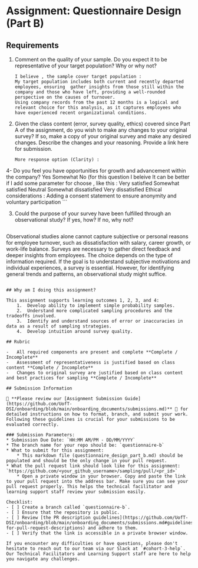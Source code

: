 # Assignment: Questionnaire Design (Part B)

## Requirements
1. Comment on the quality of your sample. Do you expect it to be representative of your target population? Why or why not?

    ```
    I believe , the sample cover target population :
    My target population includes both current and recently departed employees, ensuring  gather insights from those still within the company and those who have left, providing a well-rounded perspective on the causes of turnover.
    Using company records from the past 12 months is a logical and relevant choice for this analysis, as it captures employees who have experienced recent organizational conditions.
    ```

2. Given the class content (error, survey quality, ethics) covered since Part A of the assignment, do you wish to make any changes to your original survey? If so, make a copy of your original survey and make any desired changes. Describe the changes and your reasoning. Provide a link here for submission.

    ```
    More response option (Clarity) :
4- Do you feel you have opportunities for growth and advancement within the company? Yes Somewhat No
(for this question I beleive It can be better if I add some parameter for choose , like this : Very satisfied Somewhat satisfied Neutral Somewhat dissatisfied Very dissatisfied
    Ethical considerations : Adding a consent statement to ensure anonymity and voluntary participation
    ```

3. Could the purpose of your survey have been fulfilled through an observational study? If yes, how? If no, why not?

    ```
Observational studies alone cannot capture subjective or personal reasons for employee turnover, such as dissatisfaction with salary, career growth, or work-life balance. Surveys are necessary to gather direct feedback and deeper insights from employees.
The choice depends on the type of information required. If the goal is to understand subjective motivations and individual experiences, a survey is essential. However, for identifying general trends and patterns, an observational study might suffice.
```

## Why am I doing this assignment?

This assignment supports learning outcomes 1, 2, 3, and 4:
	1.	Develop ability to implement simple probability samples.
	2.	Understand more complicated sampling procedures and the tradeoffs involved.
	3.	Identify and understand sources of error or inaccuracies in data as a result of sampling strategies.
	4.	Develop intuition around survey quality.

## Rubric

-	All required components are present and complete **Complete / Incomplete**
-	Assessment of representativeness is justified based on class content **Complete / Incomplete**
-	Changes to original survey are justified based on class content and best practices for sampling **Complete / Incomplete**

## Submission Information

🚨 **Please review our [Assignment Submission Guide](https://github.com/UofT-DSI/onboarding/blob/main/onboarding_documents/submissions.md)** 🚨 for detailed instructions on how to format, branch, and submit your work. Following these guidelines is crucial for your submissions to be evaluated correctly.

### Submission Parameters:
* Submission Due Date: `HH:MM AM/PM - DD/MM/YYYY`
* The branch name for your repo should be: `questionnaire-b`
* What to submit for this assignment:
    * This markdown file (questionnaire_design_part_b.md) should be populated and should be the only change in your pull request.
* What the pull request link should look like for this assignment: `https://github.com/<your_github_username>/sampling/pull/<pr_id>`
    * Open a private window in your browser. Copy and paste the link to your pull request into the address bar. Make sure you can see your pull request properly. This helps the technical facilitator and learning support staff review your submission easily.

Checklist:
- [ ] Create a branch called `questionnaire-b`.
- [ ] Ensure that the repository is public.
- [ ] Review [the PR description guidelines](https://github.com/UofT-DSI/onboarding/blob/main/onboarding_documents/submissions.md#guidelines-for-pull-request-descriptions) and adhere to them.
- [ ] Verify that the link is accessible in a private browser window.

If you encounter any difficulties or have questions, please don't hesitate to reach out to our team via our Slack at `#cohort-3-help`. Our Technical Facilitators and Learning Support staff are here to help you navigate any challenges.
